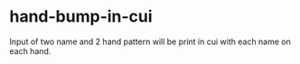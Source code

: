 # hand-bump-in-cui
Input of two name and 2 hand pattern will be print in cui with each name on each hand. 
